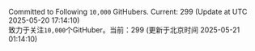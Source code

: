 Committed to Following `10,000` GitHubers. Current: <!-- FOLLOWING_COUNT -->299<!-- FOLLOWING_COUNT --> (Update at UTC <!-- LAST_UPDATED -->2025-05-20 17:14:10<!-- LAST_UPDATED -->)<br>
致力于关注`10,000`个GitHuber。当前：<!-- FOLLOWING_COUNT -->299<!-- FOLLOWING_COUNT --> (更新于北京时间 <!-- LAST_UPDATED_CST -->2025-05-21 01:14:10<!-- LAST_UPDATED_CST -->)
